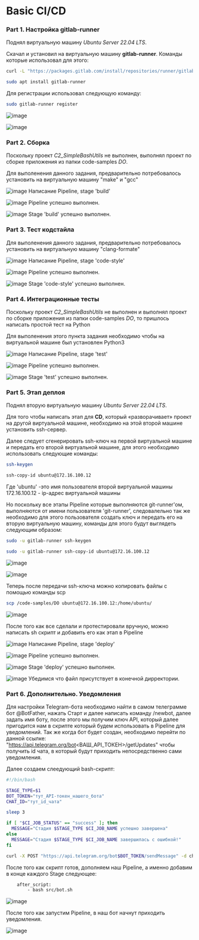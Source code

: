 # Basic CI/CD


### Part 1. Настройка **gitlab-runner**

Поднял виртуальную машину *Ubuntu Server 22.04 LTS*.

Скачал и установил на виртуальную машину **gitlab-runner**.
Команды которые использовал для этого:
```bash
curl -L "https://packages.gitlab.com/install/repositories/runner/gitlab-runner/script.deb.sh" | sudo bash

sudo apt install gitlab-runner
```
Для регистрации использовал следующую команду:
```bash
sudo gitlab-runner register
```

![image](./skreenshots/101.png)

![image](./skreenshots/102.png)


### Part 2. Сборка

Поскольку проект *C2_SimpleBashUtils* не выполнен, выполнял проект по сборке приложения из папки code-samples *DO*.

Для выполенения данного задания, предварительно потребовалось установить на виртуальную машину "make" и "gcc"

![image](./skreenshots/201.png)
Написание Pipeline, stage 'build'


![image](./skreenshots/202.png)
Pipeline успешно выполнен.


![image](./skreenshots/203.png)
Stage 'build' успешно выполнен.

### Part 3. Тест кодстайла

Для выполенения данного задания, предварительно потребовалось установить на виртуальную машину "clang-formate"

![image](./skreenshots/301.png)
Написание Pipeline, stage 'code-style'


![image](./skreenshots/302.png)
Pipeline успешно выполнен.


![image](./skreenshots/303.png)
Stage 'code-style' успешно выполнен.


### Part 4. Интеграционные тесты

Поскольку проект *C2_SimpleBashUtils* не выполнен и выполнял проект по сборке приложения из папки code-samples *DO*, то пришлось написать простой тест на Python

Для выполенения этого пункта задания необходимо чтобы на виртуальной машине был установлен Python3

![image](./skreenshots/401.png)
Написание Pipeline, stage 'test'


![image](./skreenshots/402.png)
Pipeline успешно выполнен.


![image](./skreenshots/403.png)
Stage 'test' успешно выполнен.

### Part 5. Этап деплоя

Поднял вторую виртуальную машину *Ubuntu Server 22.04 LTS*.

Для того чтобы написать этап для **CD**, который «разворачивает» проект на другой виртуальной машине, необходимо на этой второй машине установить ssh-сервер.

Далее следует сгенерировать ssh-ключ на первой виртуальной машине и передать его второй виртуальной машине, для этого необходимо использовать следующие команды:

```bash
ssh-keygen

ssh-copy-id ubuntu@172.16.100.12

```
Где 'ubuntu' -это имя пользователя второй виртуальной машины
172.16.100.12 - ip-адрес виртуальной машины

Но поскольку все этапы Pipeline которые выполняются git-runner'ом, выполняются от имени пользователя 'git-runner', следовалельно так же необходимо для этого пользователя создать ключ и передать его на вторую виртуальную машину, команды для этого будут выглядеть следующим образом:

```bash
sudo -u gitlab-runner ssh-keygen

sudo -u gitlab-runner ssh-copy-id ubuntu@172.16.100.12
```

![image](./skreenshots/501.png)

![image](./skreenshots/502.png)

Теперь после передачи ssh-ключа можно копировать файлы с помощью команды scp
```bash
scp /code-samples/DO ubuntu@172.16.100.12:/home/ubuntu/
```
![image](./skreenshots/503.png)

После того как все сделали и протестировали вручную, можно написать sh скрипт и добавить его как этап в Pipeline

![image](./skreenshots/504.png)
Написание Pipeline, stage 'deploy'


![image](./skreenshots/505.png)
Pipeline успешно выполнен.


![image](./skreenshots/506.png)
Stage 'deploy' успешно выполнен.


![image](./skreenshots/507.png)
Убедимся что файл присутствует в конечной дирректории.

### Part 6. Дополнительно. Уведомления

Для настройки Telegram-бота необходимо найти в самом телеграмме бот @BotFather, нажать Старт и далее написать команду /newbot, далее задать имя боту, после этого мы получим ключ API, который далее пригодится нам в скрипте который будем использовать в Pipeline для уведомлений. Так же когда бот будет создан, необходимо перейти по данной ссылке: "https://api.telegram.org/bot<ВАШ_API_ТОКЕН>/getUpdates"  чтобы получить id чата, в который будут приходить непосредственно сами уведомления.

Далее создаем слеедующий bash-скрипт:
```bash
#!/bin/bash

STAGE_TYPE=$1
BOT_TOKEN="тут_API-токен_нашего_бота"
CHAT_ID="тут_id_чата"

sleep 3

if [ "$CI_JOB_STATUS" == "success" ]; then
  MESSAGE="Стадия $STAGE_TYPE $CI_JOB_NAME успешно завершена"
else
  MESSAGE="Стадия $STAGE_TYPE $CI_JOB_NAME завершилась с ошибкой!"
fi

curl -X POST "https://api.telegram.org/bot$BOT_TOKEN/sendMessage" -d chat_id=$CHAT_ID -d text="$MESSAGE"
```
После того как скрипт готов, дополняем наш Pipeline, а именно добавим в конце каждого Stage следующее:
```bash
    after_script:
        - bash src/bot.sh
```
![image](./skreenshots/601.png)

После того как запустим Pipeline, в наш бот начнут приходить уведомления.

![image](./skreenshots/602.jpg)